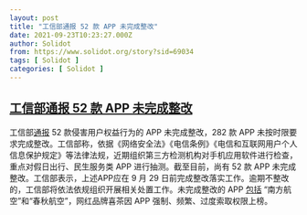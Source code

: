 ```yaml
---
layout: post
title: "工信部通报 52 款 APP 未完成整改"
date: 2021-09-23T10:23:27.000Z
author: Solidot
from: https://www.solidot.org/story?sid=69034
tags: [ Solidot ]
categories: [ Solidot ]
---
```

<!--1632392607000-->
[工信部通报 52 款 APP 未完成整改](https://www.solidot.org/story?sid=69034)
------

<div>
工信部<a href="https://wap.miit.gov.cn/jgsj/xgj/gzdt/art/2021/art_af45e2d42a23420da4561adfd585cdd6.html">通报</a> 52 款侵害用户权益行为的 APP 未完成整改，282 款 APP 未按时限要求完成整改。工信部称，依据《网络安全法》《电信条例》《电信和互联网用户个人信息保护规定》等法律法规，近期组织第三方检测机构对手机应用软件进行检查，重点对假日出行、民生服务类 APP 进行抽测。截至目前，尚有 52 款 APP 未完成整改。工信部表示，上述APP应在 9 月 29 日前完成整改落实工作。逾期不整改的，工信部将依法依规组织开展相关处置工作。未完成整改的 APP <a href="https://cn.reuters.com/article/china-miit-app-regs-0923-idCNKBS2GJ0B4?il=0" target="_blank">包括</a> “南方航空”和“春秋航空”，网红品牌喜茶因 APP 强制、频繁、过度索取权限上榜。
</div>
